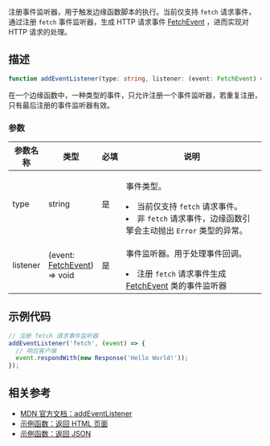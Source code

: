 注册事件监听器，用于触发边缘函数脚本的执行。当前仅支持 `fetch` 请求事件，通过注册 `fetch` 事件监听器，生成 HTTP 请求事件 [FetchEvent](https://cloud.tencent.com/document/product/1552/81899) ，进而实现对 HTTP 请求的处理。

## 描述

```typescript
function addEventListener(type: string, listener: (event: FetchEvent) => void): void;
```

在一个边缘函数中，一种类型的事件，只允许注册一个事件监听器，若重复注册，只有最后注册的事件监听器有效。

### 参数
<table>
  <thead>
    <tr>
      <th width="10%">参数名称</th>
      <th width="20%">类型</th>
      <th width="10%">必填</th>
      <th width="60%">说明</th>
    </tr>
  </thead>
  <tbody>
    <tr>
      <td>type</td>
      <td>string</td>
      <td>是</td>
      <td>
        <p>事件类型。</p>
        <li>当前仅支持 <code>fetch</code> 请求事件。</li>
        <li>非 <code>fetch</code> 请求事件，边缘函数引擎会主动抛出 <code>Error</code> 类型的异常。</li>
      </td>
    </tr>
    <tr>
      <td>listener</td>
      <td>
        (event: <a href="https://cloud.tencent.com/document/product/1552/81899">FetchEvent</a>) => void
      </td>
      <td>是</td>
      <td>
        <p>事件监听器。用于处理事件回调。</p>
        <li>注册 <code>fetch</code> 请求事件生成 <a href="https://cloud.tencent.com/document/product/1552/81899">FetchEvent</a> 类的事件监听器</li>
      </td>
    </tr>
  </tbody>
</table>

## 示例代码
```js
// 注册 fetch 请求事件监听器
addEventListener('fetch', (event) => {
  // 响应客户端
  event.respondWith(new Response('Hello World!'));
});
```

## 相关参考 
- [MDN 官方文档：addEventListener](https://developer.mozilla.org/en-US/docs/Web/API/EventTarget/addEventListener)
- [示例函数：返回 HTML 页面](https://cloud.tencent.com/document/product/1552/81941)
- [示例函数：返回 JSON](https://cloud.tencent.com/document/product/1552/81942)
